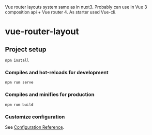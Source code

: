 Vue router layouts system same as in nuxt3. Probably can use in Vue 3 composition api + Vue router 4. As starter used Vue-cli.



# vue-router-layout

## Project setup
```
npm install
```

### Compiles and hot-reloads for development
```
npm run serve
```

### Compiles and minifies for production
```
npm run build
```

### Customize configuration
See [Configuration Reference](https://cli.vuejs.org/config/).
